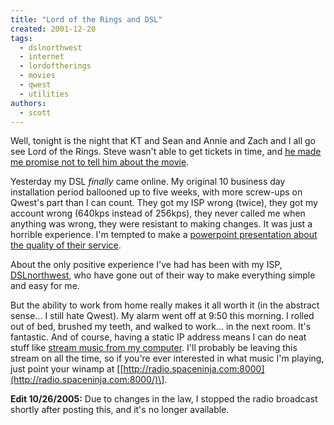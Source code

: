 ```yaml
---
title: "Lord of the Rings and DSL"
created: 2001-12-20
tags:
  - dslnorthwest
  - internet
  - lordoftherings
  - movies
  - qwest
  - utilities
authors:
  - scott
---
```


Well, tonight is the night that KT and Sean and Annie and Zach and I all go see Lord of the Rings. Steve wasn't able to get tickets in time, and [he made me promise not to tell him about the movie](http://hammer.spaceninja.com/2001/12/one-ring/).

Yesterday my DSL _finally_ came online. My original 10 business day installation period ballooned up to five weeks, with more screw-ups on Qwest's part than I can count. They got my ISP wrong (twice), they got my account wrong (640kps instead of 256kps), they never called me when anything was wrong, they were resistant to making changes. It was just a horrible experience. I'm tempted to make a [powerpoint presentation about the quality of their service](http://www.snopes2.com/business/info/badhotel/frame.htm).

About the only positive experience I've had has been with my ISP, [DSLnorthwest](http://www.dslnorthwest.net/), who have gone out of their way to make everything simple and easy for me.

But the ability to work from home really makes it all worth it (in the abstract sense... I still hate Qwest). My alarm went off at 9:50 this morning. I rolled out of bed, brushed my teeth, and walked to work... in the next room. It's fantastic. And of course, having a static IP address means I can do neat stuff like [stream music from my computer](http://radio.spaceninja.com:8000/). I'll probably be leaving this stream on all the time, so if you're ever interested in what music I'm playing, just point your winamp at \[[http://radio.spaceninja.com:8000](http://radio.spaceninja.com:8000/)\].

**Edit 10/26/2005:** Due to changes in the law, I stopped the radio broadcast shortly after posting this, and it's no longer available.
